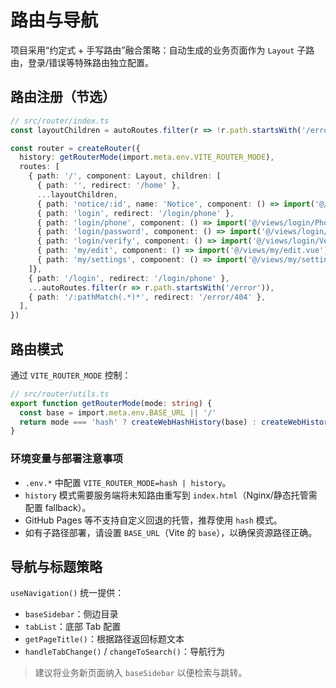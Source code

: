 # 路由与导航

项目采用“约定式 + 手写路由”融合策略：自动生成的业务页面作为 `Layout` 子路由，登录/错误等特殊路由独立配置。

## 路由注册（节选）

```ts
// src/router/index.ts
const layoutChildren = autoRoutes.filter(r => !r.path.startsWith('/error') && !r.path.startsWith('/login'))

const router = createRouter({
  history: getRouterMode(import.meta.env.VITE_ROUTER_MODE),
  routes: [
    { path: '/', component: Layout, children: [
      { path: '', redirect: '/home' },
      ...layoutChildren,
      { path: 'notice/:id', name: 'Notice', component: () => import('@/views/notice/index.vue') },
      { path: 'login', redirect: '/login/phone' },
      { path: 'login/phone', component: () => import('@/views/login/PhoneLoginPage.vue') },
      { path: 'login/password', component: () => import('@/views/login/PasswordLoginPage.vue') },
      { path: 'login/verify', component: () => import('@/views/login/VerifyCodePage.vue') },
      { path: 'my/edit', component: () => import('@/views/my/edit.vue') },
      { path: 'my/settings', component: () => import('@/views/my/settings.vue') },
    ]},
    { path: '/login', redirect: '/login/phone' },
    ...autoRoutes.filter(r => r.path.startsWith('/error')),
    { path: '/:pathMatch(.*)*', redirect: '/error/404' },
  ],
})
```

## 路由模式

通过 `VITE_ROUTER_MODE` 控制：

```ts
// src/router/utils.ts
export function getRouterMode(mode: string) {
  const base = import.meta.env.BASE_URL || '/'
  return mode === 'hash' ? createWebHashHistory(base) : createWebHistory(base)
}
```

### 环境变量与部署注意事项

- `.env.*` 中配置 `VITE_ROUTER_MODE=hash | history`。
- `history` 模式需要服务端将未知路由重写到 `index.html`（Nginx/静态托管需配置 fallback）。
- GitHub Pages 等不支持自定义回退的托管，推荐使用 `hash` 模式。
- 如有子路径部署，请设置 `BASE_URL`（Vite 的 `base`），以确保资源路径正确。

## 导航与标题策略

`useNavigation()` 统一提供：

- `baseSidebar`：侧边目录
- `tabList`：底部 Tab 配置
- `getPageTitle()`：根据路径返回标题文本
- `handleTabChange()` / `changeToSearch()`：导航行为

> 建议将业务新页面纳入 `baseSidebar` 以便检索与跳转。